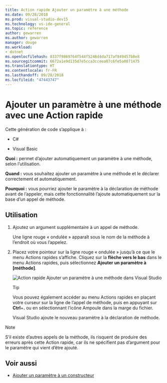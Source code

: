 ```yaml
---
title: Action rapide Ajouter un paramètre à une méthode
ms.date: 09/28/2018
ms.prod: visual-studio-dev15
ms.technology: vs-ide-general
ms.topic: reference
author: gewarren
ms.author: gewarren
manager: douge
ms.workload:
- dotnet
ms.openlocfilehash: 0337f9869764f544f5248d4da717af849457b8e8
ms.sourcegitcommit: 6672a1e9d135d7e5cca3cceea07c6fe5a0871475
ms.translationtype: HT
ms.contentlocale: fr-FR
ms.lasthandoff: 09/28/2018
ms.locfileid: "47443747"
---
```

# <a name="add-a-parameter-to-a-method-using-a-quick-action"></a>Ajouter un paramètre à une méthode avec une Action rapide

Cette génération de code s’applique à :

- C#

- Visual Basic

**Quoi :** permet d’ajouter automatiquement un paramètre à une méthode, selon l’utilisation.

**Quand :** vous souhaitez ajouter un paramètre à une méthode et le déclarer correctement et automatiquement.

**Pourquoi :** vous pourriez ajouter le paramètre à la déclaration de méthode avant de l’appeler, mais cette fonctionnalité l’ajoute automatiquement sur la base d’un appel de méthode.

## <a name="how-to-use-it"></a>Utilisation

1. Ajoutez un argument supplémentaire à un appel de méthode.

   Une ligne rouge « ondulée » apparaît sous le nom de la méthode à l’endroit où vous l’appelez.

2. Placez votre pointeur sur la ligne rouge « ondulée » jusqu’à ce que le menu Actions rapides s’affiche. Cliquez sur la **flèche vers le bas** dans le menu Actions rapides, puis sélectionnez **Ajouter un paramètre à [méthode]**.

   ![Action rapide Ajouter un paramètre à une méthode dans Visual Studio](media/add-parameter-to-method.png)

   > [!TIP]
   > Vous pouvez également accéder au menu Actions rapides en plaçant votre curseur sur la ligne de l’appel de méthode, puis en appuyant sur **Ctrl**+**.** ou en sélectionnant l’icône Ampoule dans la marge du fichier.

   Visual Studio ajoute le nouveau paramètre à la déclaration de méthode.

> [!NOTE]
> S’il existe d’autres appels de la méthode, ils risquent de produire des erreurs après cette Action rapide, car ils ne spécifient pas d’argument pour le paramètre qui vient d’être ajouté.

## <a name="see-also"></a>Voir aussi

- [Ajouter un paramètre à un constructeur](generate-constructor.md#addparameter)